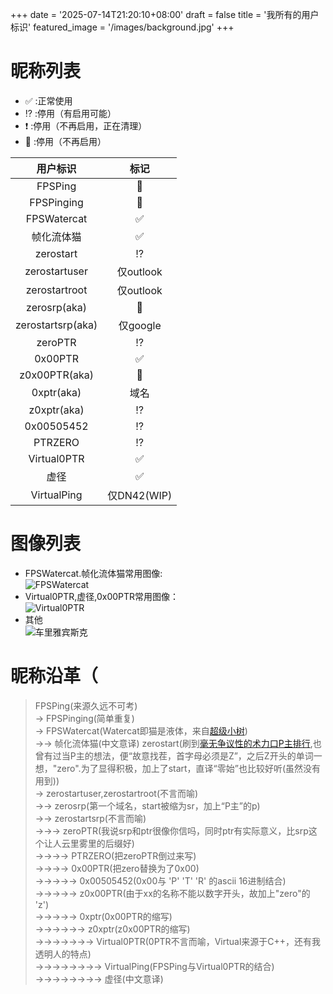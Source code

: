 +++
date = '2025-07-14T21:20:10+08:00'
draft = false
title = '我所有的用户标识'
featured_image = '/images/background.jpg'
+++

# 昵称列表
+ ✅️ :正常使用
+ ⁉️ :停用（有启用可能）
+ ❗ :停用（不再启用，正在清理）
+ 🛑 :停用（不再启用）

| 用户标识             |     标记     |
| :------:            |   :----:    |
| FPSPing             |      🛑     |
| FPSPinging          |      🛑     |
| FPSWatercat         |      ✅️     |
| 帧化流体猫            |      ✅️     |
| zerostart           |      ⁉️     |
| zerostartuser       |  仅outlook  |
| zerostartroot       |  仅outlook  |
| zerosrp(aka)        |      🛑     |
| zerostartsrp(aka)   |  仅google   |
| zeroPTR             |      ⁉️     |
| 0x00PTR             |      ✅️     |
| z0x00PTR(aka)       |      🛑     |
| 0xptr(aka)          |  域名        |
| z0xptr(aka)         |      ⁉️     |
| 0x00505452          |      ⁉️     |
| PTRZERO             |      ⁉️     |
| Virtual0PTR         |      ✅️     |
| 虚径                 |      ✅️     |
| VirtualPing         |  仅DN42(WIP)|

# 图像列表
+ FPSWatercat.帧化流体猫常用图像:   
![FPSWatercat](/images/uids/FPSWatercat.png)
+ Virtual0PTR,虚径,0x00PTR常用图像：   
![Virtual0PTR](/images/uids/Virtual0PTR.png)
+ 其他   
  ![车里雅宾斯克](/images/uids/CRI.png)

# 昵称沿革（
> FPSPing(来源久远不可考)   
> -> FPSPinging(简单重复)   
> -> FPSWatercat(Watercat即猫是液体，来自[超级小树](https://space.bilibili.com/22263760))   
> ->-> 帧化流体猫(中文意译)
> zerostart(刷到[毫无争议性的术力口P主排行](https://www.bilibili.com/video/BV1LY4y1g7FE),也曾有过当P主的想法，便“故意找茬，首字母必须是Z”，之后Z开头的单词一想，"zero".为了显得积极，加上了start，直译“零始”也比较好听(虽然没有用到))   
> -> zerostartuser,zerostartroot(不言而喻)   
> ->-> zerosrp(第一个域名，start被缩为sr，加上“P主”的p)   
> ->-> zerostartsrp(不言而喻)   
> ->->-> zeroPTR(我说srp和ptr很像你信吗，同时ptr有实际意义，比srp这个让人云里雾里的后缀好)   
> ->->->-> PTRZERO(把zeroPTR倒过来写)   
> ->->->-> 0x00PTR(把zero替换为了0x00)   
> ->->->->-> 0x00505452(0x00与 'P' 'T' 'R' 的ascii 16进制结合)   
> ->->->->-> z0x00PTR(由于xx的名称不能以数字开头，故加上"zero"的 'z')   
> ->->->->-> 0xptr(0x00PTR的缩写)   
> ->->->->->-> z0xptr(z0x00PTR的缩写)   
> ->->->->->->-> Virtual0PTR(0PTR不言而喻，Virtual来源于C++，还有我透明人的特点)   
> ->->->->->->->-> VirtualPing(FPSPing与Virtual0PTR的结合)   
> ->->->->->->->-> 虚径(中文意译)